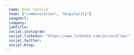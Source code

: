 ```yaml
---
  name: Enzo Carolla
  team: ["communication", "hospitality"]
  imageUrl: 
  company: 
  jobTitle: 
  social.instagram: 
  social.linkedin: "https://www.linkedin.com/in/carollae/"
  social.twitter: 
  social.blog: 
---
```


